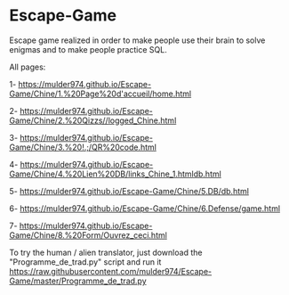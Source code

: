 # Escape-Game

Escape game realized in order to make people use their brain to solve enigmas and to make people practice SQL.

All pages:

1- https://mulder974.github.io/Escape-Game/Chine/1.%20Page%20d'accueil/home.html

2- https://mulder974.github.io/Escape-Game/Chine/2.%20Qizzs//logged_Chine.html

3- https://mulder974.github.io/Escape-Game/Chine/3.%20!.;/QR%20code.html

4- https://mulder974.github.io/Escape-Game/Chine/4.%20Lien%20DB/links_Chine_1.htmldb.html

5- https://mulder974.github.io/Escape-Game/Chine/5.DB/db.html

6- https://mulder974.github.io/Escape-Game/Chine/6.Defense/game.html

7- https://mulder974.github.io/Escape-Game/Chine/8.%20Form/Ouvrez_ceci.html



To try the human / alien translator, just download the "Programme_de_trad.py" script and run it
https://raw.githubusercontent.com/mulder974/Escape-Game/master/Programme_de_trad.py
